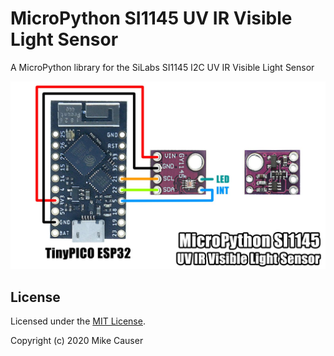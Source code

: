 # MicroPython SI1145 UV IR Visible Light Sensor

A MicroPython library for the SiLabs SI1145 I2C UV IR Visible Light Sensor

![demo](docs/demo.jpg)

## License

Licensed under the [MIT License](http://opensource.org/licenses/MIT).

Copyright (c) 2020 Mike Causer
